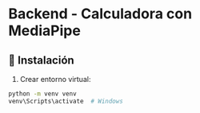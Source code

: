 # Backend - Calculadora con MediaPipe

## 🚀 Instalación

1. Crear entorno virtual:
```bash
python -m venv venv
venv\Scripts\activate  # Windows